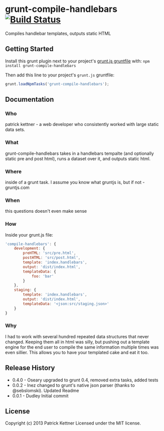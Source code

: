 # grunt-compile-handlebars [![Build Status](https://secure.travis-ci.org/patrickkettner/grunt-compile-handlebars.png?branch=master)](http://travis-ci.org/patrickkettner/grunt-compile-handlebars)

Compiles handlebar templates, outputs static HTML

## Getting Started
Install this grunt plugin next to your project's [grunt.js gruntfile][getting_started] with: `npm install grunt-compile-handlebars`

Then add this line to your project's `grunt.js` gruntfile:

```javascript
grunt.loadNpmTasks('grunt-compile-handlebars');
```

[grunt]: https://github.com/gruntjs/grunt
[getting_started]: https://github.com/gruntjs/grunt/blob/master/docs/getting_started.md

## Documentation
### Who
patrick kettner - a web developer who consistently worked with large static data sets.

### What
grunt-compile-handlebars takes in a handlebars tempalte (and optionally static pre and post html), runs a dataset over it, and outputs static html.

### Where
inside of a grunt task. I assume you know what gruntjs is, but if not - gruntjs.com

### When
this questions doesn't even make sense

### How
Inside your grunt.js file:

```javascript
'compile-handlebars': {
    development: {
        preHTML: 'src/pre.html',
        postHTML: 'src/post.html',
        template: 'index.handlebars',
        output: 'dist/index.html',
        templateData: {
            foo: 'bar'
        }
    },
    staging: {
        template: 'index.handlebars',
        output: 'dist/index.html',
        templateData: '<json:src/staging.json>'
    }
}
```

### Why
I had to work with several hundred repeated data structures that never changed. Keeping them all in html was silly, but pushing out a template engine for the end user to compile the same information multiple times was even sillier. This allows you to have your templated cake and eat it too.

## Release History
 * 0.4.0 - Oseary upgraded to grunt 0.4, removed extra tasks, added tests
 * 0.0.2 - Inez changed to grunt's native json parser (thanks to @sebslomski). Updated Readme
 * 0.0.1 - Dudley Initial commit

## License
Copyright (c) 2013 Patrick Kettner
Licensed under the MIT license.
